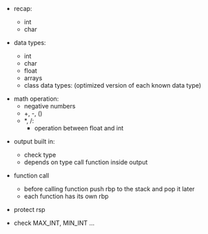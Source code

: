 - recap:
    - int
    - char

- data types:
    + int 
    + char
    - float
    - arrays
    - class data types: (optimized version of each known data type)

+ math operation:
    - negative numbers
    + +, -, ()
    - *, /:
        - operation between float and int

- output built in:
    - check type
    - depends on type call function inside output

- function call
    - before calling function push rbp to the stack and pop it later
    - each function has its own rbp

- protect rsp
- check MAX_INT, MIN_INT ...

